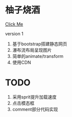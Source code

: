 # 柚子烧酒

[Click Me](https://yoyoiii.top/)

version 1
1. 基于bootstrap搭建静态网页
2. 瀑布流布局呈现图片
3. 简单的animate/transform
4. 使用CDN

# TODO
1. 采用sprit提升加载速度
2. 点击模态框
3. comment部分代码实现
